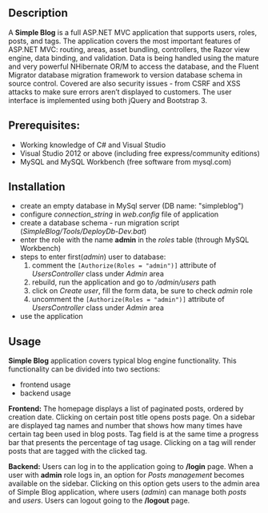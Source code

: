 ## Description

A **Simple Blog** is a full ASP.NET MVC application that supports users, roles, posts, and tags. The application covers the most important features of ASP.NET MVC: routing, areas, asset bundling, controllers, the Razor view engine, data binding, and validation. Data is being handled using the mature and very powerful NHibernate OR/M to access the database, and the Fluent Migrator database migration framework to version database schema in source control. Covered are also security issues - from CSRF and XSS attacks to make sure errors aren’t displayed to customers. The user interface is implemented using both jQuery and Bootstrap 3.

## Prerequisites:

- Working knowledge of C# and Visual Studio
- Visual Studio 2012 or above (including free express/community editions)
- MySQL and MySQL Workbench (free software from mysql.com)

## Installation

- create an empty database in MySql server (DB name: "simpleblog")
- configure *connection_string* in *web.config* file of application
- create a database schema - run migration script (*SimpleBlog/Tools/DeployDb-Dev.bat*)
- enter the role with the name **admin** in the *roles* table (through MySQL Workbench)
- steps to enter first(*admin*) user to database:
  1. comment the `[Authorize(Roles = "admin")]` attribute of *UsersController* class under *Admin* area
  2. rebuild, run the application and go to */admin/users* path
  3. click on *Create user*, fill the form data, be sure to check *admin* role
  4. uncomment the `[Authorize(Roles = "admin")]` attribute of *UsersController* class under *Admin* area
- use the application

## Usage

**Simple Blog** application covers typical blog engine functionality. This functionality can be divided into two sections:

- frontend usage
- backend usage

**Frontend:**
The homepage displays a list of paginated posts, ordered by creation date. Clicking on certain post title opens posts page. On a sidebar are displayed tag names and number that shows how many times have certain tag been used in blog posts. Tag field is at the same time a progress bar that presents the percentage of tag usage. Clicking on a tag will render posts that are tagged with the clicked tag.

**Backend:**
Users can log in to the application going to **/login** page. 
When a user with **admin** role logs in, an option for *Posts management* becomes available on the sidebar. Clicking on this option gets users to the admin area of Simple Blog application, where users (*admin*) can manage both *posts* and *users*. 
Users can logout going to the **/logout** page.

